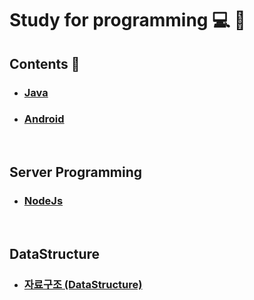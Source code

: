 # Study for programming :computer: :memo:

## Contents :open_file_folder:

- ### [Java](https://github.com/mdy0501/Study/tree/master/Java)

- ### [Android](https://github.com/mdy0501/Study/tree/master/Android)

<br>

## Server Programming
- ### [NodeJs](https://github.com/mdy0501/Study/tree/master/NodeJs)

<br>


## DataStructure
- ### [자료구조 (DataStructure)](https://github.com/mdy0501/Study/tree/master/DataStructure)
